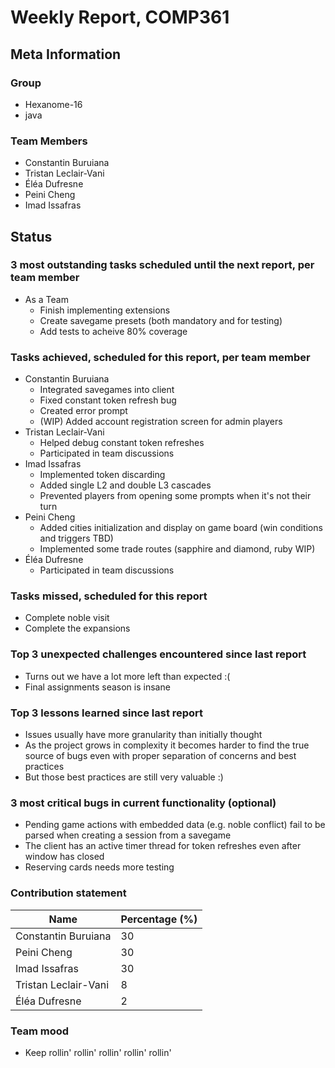 # Weekly Report, COMP361

## Meta Information

### Group

 * Hexanome-16
 * java

### Team Members

 * Constantin Buruiana
 * Tristan Leclair-Vani
 * Éléa Dufresne
 * Peini Cheng
 * Imad Issafras

## Status

### 3 most outstanding tasks scheduled until the next report, per team member

* As a Team
    * Finish implementing extensions
    * Create savegame presets (both mandatory and for testing)
    * Add tests to acheive 80% coverage

### Tasks achieved, scheduled for this report, per team member

* Constantin Buruiana
    * Integrated savegames into client
    * Fixed constant token refresh bug
    * Created error prompt
    * (WIP) Added account registration screen for admin players
* Tristan Leclair-Vani
    * Helped debug constant token refreshes
    * Participated in team discussions
* Imad Issafras
    * Implemented token discarding
    * Added single L2 and double L3 cascades
    * Prevented players from opening some prompts when it's not their turn
* Peini Cheng
    * Added cities initialization and display on game board (win conditions and triggers TBD)
    * Implemented some trade routes (sapphire and diamond, ruby WIP)
* Éléa Dufresne 
    * Participated in team discussions
 
### Tasks missed, scheduled for this report

* Complete noble visit
* Complete the expansions

### Top 3 unexpected challenges encountered since last report

* Turns out we have a lot more left than expected :(
* Final assignments season is insane

### Top 3 lessons learned since last report

* Issues usually have more granularity than initially thought
* As the project grows in complexity it becomes harder to find the true source of bugs even with proper separation of concerns and best practices
* But those best practices are still very valuable :)

### 3 most critical bugs in current functionality (optional)

* Pending game actions with embedded data (e.g. noble conflict) fail to be parsed when creating a session from a savegame
* The client has an active timer thread for token refreshes even after window has closed
* Reserving cards needs more testing

### Contribution statement
| Name                 | Percentage (%) |
|----------------------|----------------|
| Constantin Buruiana  | 30             |
| Peini Cheng          | 30             |
| Imad Issafras        | 30             |
| Tristan Leclair-Vani | 8              | 
| Éléa Dufresne        | 2              |
### Team mood

 * Keep rollin' rollin' rollin' rollin' rollin' 
